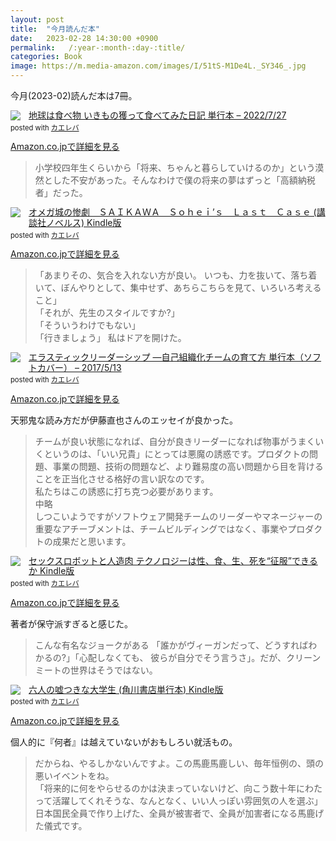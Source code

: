 ```yaml
---
layout: post
title:  "今月読んだ本"
date:   2023-02-28 14:30:00 +0900
permalink:   /:year-:month-:day-:title/
categories: Book
image: https://m.media-amazon.com/images/I/51tS-M1De4L._SY346_.jpg
---
```

今月(2023-02)読んだ本は7冊。<br>



<div class="krb-amzlt-box" style="margin-bottom:0px;"><div class="krb-amzlt-image" style="float:left;margin:0px 12px 1px 0px;"><a href="https://www.amazon.co.jp/dp/4048974467?&linkCode=li2&tag=peipeipe-22&linkId=d1748c5f46973710570ef104b05492a6&language=ja_JP&ref_=as_li_ss_il" target="_blank" rel="nofollow" rel="nofollow"><img border="0" src="https://m.media-amazon.com/images/I/51YWDl0LlBL._SL300_.jpg" ></a><img src="https://ir-jp.amazon-adsystem.com/e/ir?t=peipeipe-22&language=ja_JP&l=li2&o=9&a=4048974467" width="1" height="1" border="0" alt="" style="border:none !important; margin:0px !important;" /></div><div class="krb-amzlt-info" style="line-height:120%; margin-bottom: 10px"><div class="krb-amzlt-name" style="margin-bottom:10px;line-height:120%"><a href="https://www.amazon.co.jp/dp/4048974467?&linkCode=li2&tag=peipeipe-22&linkId=d1748c5f46973710570ef104b05492a6&language=ja_JP&ref_=as_li_ss_il" name="amazletlink" target="_blank" rel="nofollow" rel="nofollow">地球は食べ物 いきもの獲って食べてみた日記 単行本 – 2022/7/27</a><div class="krb-amzlt-powered-date" style="font-size:80%;margin-top:5px;line-height:120%">posted with <a href="https://kaereba.com/wind/" title="amazlet" target="_blank" rel="nofollow" rel="nofollow">カエレバ</a></div></div><div class="krb-amzlt-detail"></div><div class="krb-amzlt-sub-info" style="float: left;"><div class="krb-amzlt-link" style="margin-top: 5px"><a href="https://www.amazon.co.jp/dp/4048974467?&linkCode=li2&tag=peipeipe-22&linkId=d1748c5f46973710570ef104b05492a6&language=ja_JP&ref_=as_li_ss_il" name="amazletlink" target="_blank" rel="nofollow" rel="nofollow">Amazon.co.jpで詳細を見る</a></div></div></div><div class="krb-amzlt-footer" style="clear: left"></div></div>



<blockquote>
小学校四年生くらいから「将来、ちゃんと暮らしていけるのか」という漠然とした不安があった。そんなわけで僕の将来の夢はずっと「高額納税者」だった。
</blockquote>


<div class="krb-amzlt-box" style="margin-bottom:0px;"><div class="krb-amzlt-image" style="float:left;margin:0px 12px 1px 0px;"><a href="https://www.amazon.co.jp/dp/B0BHX6LVJV?&linkCode=li2&tag=peipeipe-22&linkId=2f6c0347fe3d97015107816a212469f2&language=ja_JP&ref_=as_li_ss_il" target="_blank" rel="nofollow" rel="nofollow"><img border="0" src="https://m.media-amazon.com/images/I/41i0oy8t4GL._SL300_.jpg" ></a><img src="https://ir-jp.amazon-adsystem.com/e/ir?t=peipeipe-22&language=ja_JP&l=li2&o=9&a=B0BHX6LVJV" width="1" height="1" border="0" alt="" style="border:none !important; margin:0px !important;" /></div><div class="krb-amzlt-info" style="line-height:120%; margin-bottom: 10px"><div class="krb-amzlt-name" style="margin-bottom:10px;line-height:120%"><a href="https://www.amazon.co.jp/dp/B0BHX6LVJV?&linkCode=li2&tag=peipeipe-22&linkId=2f6c0347fe3d97015107816a212469f2&language=ja_JP&ref_=as_li_ss_il" name="amazletlink" target="_blank" rel="nofollow" rel="nofollow">オメガ城の惨劇　ＳＡＩＫＡＷＡ　Ｓｏｈｅｉ’ｓ　Ｌａｓｔ　Ｃａｓｅ (講談社ノベルス) Kindle版</a><div class="krb-amzlt-powered-date" style="font-size:80%;margin-top:5px;line-height:120%">posted with <a href="https://kaereba.com/wind/" title="amazlet" target="_blank" rel="nofollow" rel="nofollow">カエレバ</a></div></div><div class="krb-amzlt-detail"></div><div class="krb-amzlt-sub-info" style="float: left;"><div class="krb-amzlt-link" style="margin-top: 5px"><a href="https://www.amazon.co.jp/dp/B0BHX6LVJV?&linkCode=li2&tag=peipeipe-22&linkId=2f6c0347fe3d97015107816a212469f2&language=ja_JP&ref_=as_li_ss_il" name="amazletlink" target="_blank" rel="nofollow" rel="nofollow">Amazon.co.jpで詳細を見る</a></div></div></div><div class="krb-amzlt-footer" style="clear: left"></div></div>


<blockquote>
「あまりその、気合を入れない方が良い。 いつも、力を抜いて、落ち着いて、ぼんやりとして、集中せず、あちらこちらを見て、いろいろ考えること」<br>
「それが、先生のスタイルですか?」<br>
「そういうわけでもない」<br>
「行きましょう」 私はドアを開けた。
</blockquote>


<div class="krb-amzlt-box" style="margin-bottom:0px;"><div class="krb-amzlt-image" style="float:left;margin:0px 12px 1px 0px;"><a href="https://www.amazon.co.jp/dp/4873118026?&linkCode=li2&tag=peipeipe-22&linkId=6de13695a9ebc1d115cabf5c75890c4d&language=ja_JP&ref_=as_li_ss_il" target="_blank" rel="nofollow" rel="nofollow"><img border="0" src="https://m.media-amazon.com/images/I/51hwSe+gVeL._SL300_.jpg" ></a><img src="https://ir-jp.amazon-adsystem.com/e/ir?t=peipeipe-22&language=ja_JP&l=li2&o=9&a=4873118026" width="1" height="1" border="0" alt="" style="border:none !important; margin:0px !important;" /></div><div class="krb-amzlt-info" style="line-height:120%; margin-bottom: 10px"><div class="krb-amzlt-name" style="margin-bottom:10px;line-height:120%"><a href="https://www.amazon.co.jp/dp/4873118026?&linkCode=li2&tag=peipeipe-22&linkId=6de13695a9ebc1d115cabf5c75890c4d&language=ja_JP&ref_=as_li_ss_il" name="amazletlink" target="_blank" rel="nofollow" rel="nofollow">エラスティックリーダーシップ ―自己組織化チームの育て方 単行本（ソフトカバー） – 2017/5/13</a><div class="krb-amzlt-powered-date" style="font-size:80%;margin-top:5px;line-height:120%">posted with <a href="https://kaereba.com/wind/" title="amazlet" target="_blank" rel="nofollow" rel="nofollow">カエレバ</a></div></div><div class="krb-amzlt-detail"></div><div class="krb-amzlt-sub-info" style="float: left;"><div class="krb-amzlt-link" style="margin-top: 5px"><a href="https://www.amazon.co.jp/dp/4873118026?&linkCode=li2&tag=peipeipe-22&linkId=6de13695a9ebc1d115cabf5c75890c4d&language=ja_JP&ref_=as_li_ss_il" name="amazletlink" target="_blank" rel="nofollow" rel="nofollow">Amazon.co.jpで詳細を見る</a></div></div></div><div class="krb-amzlt-footer" style="clear: left"></div></div>


天邪鬼な読み方だが伊藤直也さんのエッセイが良かった。

<blockquote>
チームが良い状態になれば、自分が良きリーダーになれば物事がうまくいくというのは、「いい兄貴」にとっては悪魔の誘惑です。プロダクトの問題、事業の問題、技術の問題など、より難易度の高い問題から目を背けることを正当化させる格好の言い訳なのです。<br>
私たちはこの誘惑に打ち克つ必要があります。<br>
中略<br>
しつこいようですがソフトウェア開発チームのリーダーやマネージャーの重要なアチーブメントは、チームビルディングではなく、事業やプロダクトの成果だと思います。
</blockquote>


<div class="krb-amzlt-box" style="margin-bottom:0px;"><div class="krb-amzlt-image" style="float:left;margin:0px 12px 1px 0px;"><a href="https://www.amazon.co.jp/dp/B0BG57QYLM?&linkCode=li2&tag=peipeipe-22&linkId=b8b0fa74353fb74c5794f289c7ab1ae9&language=ja_JP&ref_=as_li_ss_il" target="_blank" rel="nofollow" rel="nofollow"><img border="0" src="https://m.media-amazon.com/images/I/51tS-M1De4L._SL300_.jpg" ></a><img src="https://ir-jp.amazon-adsystem.com/e/ir?t=peipeipe-22&language=ja_JP&l=li2&o=9&a=B0BG57QYLM" width="1" height="1" border="0" alt="" style="border:none !important; margin:0px !important;" /></div><div class="krb-amzlt-info" style="line-height:120%; margin-bottom: 10px"><div class="krb-amzlt-name" style="margin-bottom:10px;line-height:120%"><a href="https://www.amazon.co.jp/dp/B0BG57QYLM?&linkCode=li2&tag=peipeipe-22&linkId=b8b0fa74353fb74c5794f289c7ab1ae9&language=ja_JP&ref_=as_li_ss_il" name="amazletlink" target="_blank" rel="nofollow" rel="nofollow">セックスロボットと人造肉 テクノロジーは性、食、生、死を“征服”できるか Kindle版</a><div class="krb-amzlt-powered-date" style="font-size:80%;margin-top:5px;line-height:120%">posted with <a href="https://kaereba.com/wind/" title="amazlet" target="_blank" rel="nofollow" rel="nofollow">カエレバ</a></div></div><div class="krb-amzlt-detail"></div><div class="krb-amzlt-sub-info" style="float: left;"><div class="krb-amzlt-link" style="margin-top: 5px"><a href="https://www.amazon.co.jp/dp/B0BG57QYLM?&linkCode=li2&tag=peipeipe-22&linkId=b8b0fa74353fb74c5794f289c7ab1ae9&language=ja_JP&ref_=as_li_ss_il" name="amazletlink" target="_blank" rel="nofollow" rel="nofollow">Amazon.co.jpで詳細を見る</a></div></div></div><div class="krb-amzlt-footer" style="clear: left"></div></div>


著者が保守派すぎると感じた。

<blockquote>
こんな有名なジョークがある 「誰かがヴィーガンだって、どうすればわかるの?」「心配しなくても、 彼らが自分でそう言うさ」。だが、クリーンミートの世界はそうではない。
</blockquote>


<div class="krb-amzlt-box" style="margin-bottom:0px;"><div class="krb-amzlt-image" style="float:left;margin:0px 12px 1px 0px;"><a href="https://www.amazon.co.jp/dp/B08WH2GDBF?&linkCode=li2&tag=peipeipe-22&linkId=c0c93f9ee3002cbd501fd20a3cef1303&language=ja_JP&ref_=as_li_ss_il" target="_blank" rel="nofollow" rel="nofollow"><img border="0" src="//ws-fe.amazon-adsystem.com/widgets/q?_encoding=UTF8&ASIN=B08WH2GDBF&Format= _SL250_&ID=AsinImage&MarketPlace=JP&ServiceVersion=20070822&WS=1&tag=peipeipe-22&language=ja_JP" ></a><img src="https://ir-jp.amazon-adsystem.com/e/ir?t=peipeipe-22&language=ja_JP&l=li2&o=9&a=B08WH2GDBF" width="1" height="1" border="0" alt="" style="border:none !important; margin:0px !important;" /></div><div class="krb-amzlt-info" style="line-height:120%; margin-bottom: 10px"><div class="krb-amzlt-name" style="margin-bottom:10px;line-height:120%"><a href="https://www.amazon.co.jp/dp/B08WH2GDBF?&linkCode=li2&tag=peipeipe-22&linkId=c0c93f9ee3002cbd501fd20a3cef1303&language=ja_JP&ref_=as_li_ss_il" name="amazletlink" target="_blank" rel="nofollow" rel="nofollow">六人の嘘つきな大学生 (角川書店単行本) Kindle版</a><div class="krb-amzlt-powered-date" style="font-size:80%;margin-top:5px;line-height:120%">posted with <a href="https://kaereba.com/wind/" title="amazlet" target="_blank" rel="nofollow" rel="nofollow">カエレバ</a></div></div><div class="krb-amzlt-detail"></div><div class="krb-amzlt-sub-info" style="float: left;"><div class="krb-amzlt-link" style="margin-top: 5px"><a href="https://www.amazon.co.jp/dp/B08WH2GDBF?&linkCode=li2&tag=peipeipe-22&linkId=c0c93f9ee3002cbd501fd20a3cef1303&language=ja_JP&ref_=as_li_ss_il" name="amazletlink" target="_blank" rel="nofollow" rel="nofollow">Amazon.co.jpで詳細を見る</a></div></div></div><div class="krb-amzlt-footer" style="clear: left"></div></div>


個人的に『何者』は越えていないがおもしろい就活もの。


<blockquote>
だからね、やるしかないんですよ。この馬鹿馬鹿しい、毎年恒例の、頭の悪いイベントをね。<br>
「将来的に何をやらせるのかは決まっていないけど、向こう数十年にわたって活躍してくれそうな、なんとなく、いい人っぽい雰囲気の人を選ぶ」<br>
日本国民全員で作り上げた、全員が被害者で、全員が加害者になる馬鹿げた儀式です。
</blockquote>